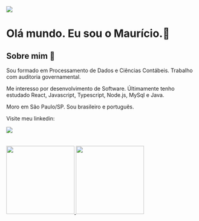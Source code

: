 <img src="./assets/images/banner.gif">

# Olá mundo. Eu sou o Maurício.👋
## Sobre mim :bearded_person:
<p>Sou formado em Processamento de Dados e Ciências Contábeis. Trabalho com auditoria governamental.</p>
<p>Me interesso por desenvolvimento de Software. Últimamente tenho estudado React, Javascript, Typescript, Node.js, MySql e Java.</p>
<p>Moro em São Paulo/SP. Sou brasileiro e português.</p>
<p>Visite meu linkedin: </p>

<div>
<a href="https://www.linkedin.com/in/mauricio-mds" ><img src="https://img.shields.io/badge/-LinkedIn-%230077B5?style=for-the-badge&logo=linkedin&logoColor=white"></a>   
</div>
<br/>
<!--
## Tabela de Conteúdo
## Projetos de destaque
-->

<br/>
<div>
<a href="https://github.com/Mauricio-MdS">
<img height="180em" src="https://github-readme-stats.vercel.app/api/top-langs/?username=Mauricio-MdS&layout=compact&langs_count=7&theme=dracula"/>
<img height="180em" src="https://github-readme-stats.vercel.app/api?username=Mauricio-MdS&show_icons=true&theme=dracula&include_all_commits=true&count_private=true&hide=stars,prs,issues,contribs"/>
</div>